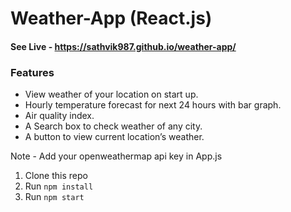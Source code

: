 # Weather-App (React.js)

#### See Live - https://sathvik987.github.io/weather-app/

### Features

- View weather of your location on start up.
- Hourly temperature forecast for next 24 hours with bar graph.
- Air quality index.
- A Search box to check weather of any city.
- A button to view current location’s weather.


Note - Add your openweathermap api key in App.js

1. Clone this repo
2. Run `npm install`
3. Run `npm start`
